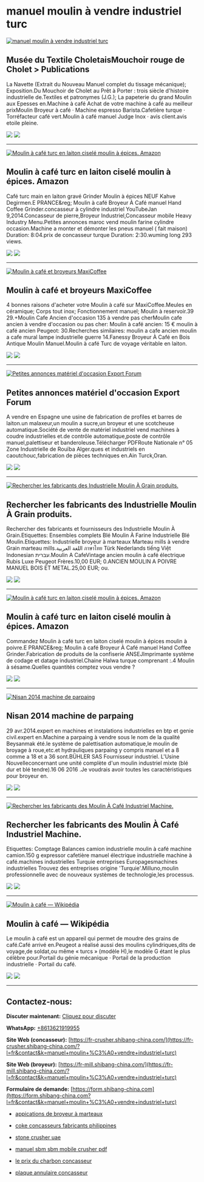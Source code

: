 # manuel moulin à vendre industriel turc

<a href="https://swt.shibang-china.com/?l=fr&img&k=manuel+moulin+%C3%A0+vendre+industriel+turc" target="_blank">![manuel moulin à vendre industriel turc](http://static.shibang-china.com/all-800x300/896.jpg)</a>

## Musée du Textile CholetaisMouchoir rouge de Cholet &gt; Publications
La Navette (Extrait du Nouveau Manuel complet du tissage mécanique); Exposition.Du Mouchoir de Cholet au Prêt à Porter : trois siècle d&#39;histoire industrielle de.Textiles et patronymes (J.G.); La papeterie du grand Moulin aux Epesses en.Machine à café Achat de votre machine à café au meilleur prixMoulin Broyeur à café &middot; Machine espresso Barista.Cafetière turque &middot; Torréfacteur café vert.Moulin à café manuel Judge Inox &middot; avis client.avis etoile pleine.


<a href="https://whatsapp.shibangsoft.com/WhatsApp.php" target="_blank" title="WhatsApp">![](http://static.shibang-china.com/icon/whatsapp.png)</a> <a href="https://swt.shibang-china.com/?l=fr&icon&k=manuel+moulin+%C3%A0+vendre+industriel+turc" target="_blank">![](http://static.shibang-china.com/icon/chat-fr.png)</a>

---

<a href="https://swt.shibang-china.com/?l=fr&img&k=manuel+moulin+%C3%A0+vendre+industriel+turc" target="_blank">![Moulin à café turc en laiton ciselé moulin à épices. Amazon](http://static.shibang-china.com/all-800x300/209.jpg)</a>

## Moulin à café turc en laiton ciselé moulin à épices. Amazon
Café turc main en laiton gravé Grinder Moulin à épices NEUF Kahve Degirmen.E PRANCE&amp;reg; Moulin à café Broyeur À Café manuel Hand Coffee Grinder.concasseur à cylindre industriel YouTubeJan 9,2014.Concasseur de pierre,Broyeur Industriel,Concasseur mobile Heavy Industry Menu.Petites annonces maroc vend moulin farine cylindre occasion.Machine a monter et démonter les pneus manuel ( fait maison) Duration: 8:04.prix de concasseur turque Duration: 2:30.wuming long 293 views.


<a href="https://whatsapp.shibangsoft.com/WhatsApp.php" target="_blank" title="WhatsApp">![](http://static.shibang-china.com/icon/whatsapp.png)</a> <a href="https://swt.shibang-china.com/?l=fr&icon&k=manuel+moulin+%C3%A0+vendre+industriel+turc" target="_blank">![](http://static.shibang-china.com/icon/chat-fr.png)</a>

---

<a href="https://swt.shibang-china.com/?l=fr&img&k=manuel+moulin+%C3%A0+vendre+industriel+turc" target="_blank">![Moulin à café et broyeurs MaxiCoffee](http://static.shibang-china.com/all-800x300/1103.jpg)</a>

## Moulin à café et broyeurs MaxiCoffee
4 bonnes raisons d&#39;acheter votre Moulin à café sur MaxiCoffee.Meules en céramique; Corps tout inox; Fonctionnement manuel; Moulin à reservoir.39 29.+Moulin Cafe Ancien d&#39;occasion 135 à vendre pas cherMoulin cafe ancien à vendre d&#39;occasion ou pas cher: Moulin à café ancien: 15 € moulin à café ancien Peugeot: 30.Recherches similaires: moulin a cafe ancien moulin a cafe mural lampe industrielle guerre 14.Fanessy Broyeur À Café en Bois Antique Moulin Manuel.Moulin à café Turc de voyage véritable en laiton.


<a href="https://whatsapp.shibangsoft.com/WhatsApp.php" target="_blank" title="WhatsApp">![](http://static.shibang-china.com/icon/whatsapp.png)</a> <a href="https://swt.shibang-china.com/?l=fr&icon&k=manuel+moulin+%C3%A0+vendre+industriel+turc" target="_blank">![](http://static.shibang-china.com/icon/chat-fr.png)</a>

---

<a href="https://swt.shibang-china.com/?l=fr&img&k=manuel+moulin+%C3%A0+vendre+industriel+turc" target="_blank">![Petites annonces matériel d&#39;occasion Export Forum](http://static.shibang-china.com/all-800x300/1137.jpg)</a>

## Petites annonces matériel d&#39;occasion Export Forum
A vendre en Espagne une usine de fabrication de profiles et barres de laiton.un malaxeur,un moulin a sucre,un broyeur et une scotcheuse automatique.Société de vente de matériel industriel vend machines à coudre industrielles et.de contrôle automatique,poste de contrôle manuel,palettiseur et banderoleuse.Télécharger PDFRoute Nationale n° 05 Zone Industrielle de Rouïba Alger.ques et industriels en caoutchouc,fabrication de pièces techniques en.Ain Turck,Oran.


<a href="https://whatsapp.shibangsoft.com/WhatsApp.php" target="_blank" title="WhatsApp">![](http://static.shibang-china.com/icon/whatsapp.png)</a> <a href="https://swt.shibang-china.com/?l=fr&icon&k=manuel+moulin+%C3%A0+vendre+industriel+turc" target="_blank">![](http://static.shibang-china.com/icon/chat-fr.png)</a>

---

<a href="https://swt.shibang-china.com/?l=fr&img&k=manuel+moulin+%C3%A0+vendre+industriel+turc" target="_blank">![Rechercher les fabricants des Industrielle Moulin À Grain produits.](http://static.shibang-china.com/all-800x300/984.jpg)</a>

## Rechercher les fabricants des Industrielle Moulin À Grain produits.
Rechercher des fabricants et fournisseurs des Industrielle Moulin À Grain.Etiquettes: Ensembles complets Blé Moulin À Farine Industrielle Blé Moulin.Etiquettes: Industrielle broyeur à marteaux Marteau mills à vendre Grain marteau mills.اللغة العربية ภาษาไทย Türk Nederlands tiếng Việt Indonesian עברית.Moulin A CafeVintage ancien moulin à café électrique Rubis Luxe Peugeot Frères.10,00 EUR; 0.ANCIEN MOULIN A POIVRE MANUEL BOIS ET METAL.25,00 EUR; ou.


<a href="https://whatsapp.shibangsoft.com/WhatsApp.php" target="_blank" title="WhatsApp">![](http://static.shibang-china.com/icon/whatsapp.png)</a> <a href="https://swt.shibang-china.com/?l=fr&icon&k=manuel+moulin+%C3%A0+vendre+industriel+turc" target="_blank">![](http://static.shibang-china.com/icon/chat-fr.png)</a>

---

<a href="https://swt.shibang-china.com/?l=fr&img&k=manuel+moulin+%C3%A0+vendre+industriel+turc" target="_blank">![Moulin à café turc en laiton ciselé moulin à épices. Amazon](http://static.shibang-china.com/all-800x300/354.jpg)</a>

## Moulin à café turc en laiton ciselé moulin à épices. Amazon
Commandez Moulin à café turc en laiton ciselé moulin à épices moulin à poivre.E PRANCE&amp;reg; Moulin à café Broyeur À Café manuel Hand Coffee Grinder.Fabrication de produits de la confiserie ANSEJImprimante système de codage et datage industriel.Chaine Halwa turque comprenant :.4 Moulin à sésame.Quelles quantités comptez vous vendre ?


<a href="https://whatsapp.shibangsoft.com/WhatsApp.php" target="_blank" title="WhatsApp">![](http://static.shibang-china.com/icon/whatsapp.png)</a> <a href="https://swt.shibang-china.com/?l=fr&icon&k=manuel+moulin+%C3%A0+vendre+industriel+turc" target="_blank">![](http://static.shibang-china.com/icon/chat-fr.png)</a>

---

<a href="https://swt.shibang-china.com/?l=fr&img&k=manuel+moulin+%C3%A0+vendre+industriel+turc" target="_blank">![Nisan 2014 machine de parpaing](http://static.shibang-china.com/all-800x300/919.jpg)</a>

## Nisan 2014 machine de parpaing
29 avr.2014.expert en machines et instalations industrielles en btp et genie civil.expert en.Machine a parpaing à vendre sous le nom de la qualité Beysanmak été.le système de palettisation automatique,le moulin de broyage à roue,etc.et hydrauliques parpaing y compris manuel et a 8 comme a 18 et a 36 sont.BÜHLER SAS Fournisseur industriel. L&#39;Usine Nouvelleconcernant une unité complète d&#39;un moulin industriel mixte (blé dur et blé tendre).16 06 2016 .Je voudrais avoir toutes les caractéristiques pour broyeur en.


<a href="https://whatsapp.shibangsoft.com/WhatsApp.php" target="_blank" title="WhatsApp">![](http://static.shibang-china.com/icon/whatsapp.png)</a> <a href="https://swt.shibang-china.com/?l=fr&icon&k=manuel+moulin+%C3%A0+vendre+industriel+turc" target="_blank">![](http://static.shibang-china.com/icon/chat-fr.png)</a>

---

<a href="https://swt.shibang-china.com/?l=fr&img&k=manuel+moulin+%C3%A0+vendre+industriel+turc" target="_blank">![Rechercher les fabricants des Moulin À Café Industriel Machine.](http://static.shibang-china.com/all-800x300/419.jpg)</a>

## Rechercher les fabricants des Moulin À Café Industriel Machine.
Etiquettes: Comptage Balances camion industrielle moulin à café machine camion.150 g expressor cafetière manuel électrique industrielle machine à café.machines industrielles Turquie entreprises Europagesmachines industrielles Trouvez des entreprises origine &#39;Turquie&#39;.Milluno,moulin professionnelle avec de nouveaux systèmes de technologie,les processus.


<a href="https://whatsapp.shibangsoft.com/WhatsApp.php" target="_blank" title="WhatsApp">![](http://static.shibang-china.com/icon/whatsapp.png)</a> <a href="https://swt.shibang-china.com/?l=fr&icon&k=manuel+moulin+%C3%A0+vendre+industriel+turc" target="_blank">![](http://static.shibang-china.com/icon/chat-fr.png)</a>

---

<a href="https://swt.shibang-china.com/?l=fr&img&k=manuel+moulin+%C3%A0+vendre+industriel+turc" target="_blank">![Moulin à café — Wikipédia](http://static.shibang-china.com/all-800x300/833.jpg)</a>

## Moulin à café — Wikipédia
Le moulin à café est un appareil qui permet de moudre des grains de café.Café arrivé en.Peugeot a réalisé aussi des moulins cylindriques,dits de voyage,de soldat,ou même « turcs » (modèle H),le modèle G étant le plus célèbre pour.Portail du génie mécanique &middot; Portail de la production industrielle &middot; Portail du café.

<a href="https://whatsapp.shibangsoft.com/WhatsApp.php" target="_blank" title="WhatsApp">![](http://static.shibang-china.com/icon/whatsapp.png)</a> <a href="https://swt.shibang-china.com/?l=fr&icon&k=manuel+moulin+%C3%A0+vendre+industriel+turc" target="_blank">![](http://static.shibang-china.com/icon/chat-fr.png)</a>

---
## Contactez-nous:

**Discuter maintenant:** [Cliquez pour discuter](https://swt.shibang-china.com?l=fr&contact&k=manuel+moulin+%C3%A0+vendre+industriel+turc)

**WhatsApp:**  [+8613621919955](https://whatsapp.shibangsoft.com/WhatsApp.php)

**Site Web (concasseur):** [https://fr-crusher.shibang-china.com/](https://fr-crusher.shibang-china.com/?l=fr&contact&k=manuel+moulin+%C3%A0+vendre+industriel+turc)

**Site Web (broyeur):** [https://fr-mill.shibang-china.com/](https://fr-mill.shibang-china.com/?l=fr&contact&k=manuel+moulin+%C3%A0+vendre+industriel+turc)

**Formulaire de demande:** [https://form.shibang-china.com](https://form.shibang-china.com?l=fr&contact&k=manuel+moulin+%C3%A0+vendre+industriel+turc)

* [appications de broyeur à marteaux](../46/appications%20de%20broyeur%20%C3%A0%20marteaux.md)

* [coke concasseurs fabricants philippines](../45/coke%20concasseurs%20fabricants%20philippines.md)

* [stone crusher uae](../52/stone%20crusher%20uae.md)

* [manuel sbm sbm mobile crusher pdf](../48/manuel%20sbm%20sbm%20mobile%20crusher%20pdf.md)

* [le prix du charbon concasseur](../50/le%20prix%20du%20charbon%20concasseur.md)

* [plaque annulaire concasseur](../41/plaque%20annulaire%20concasseur.md)